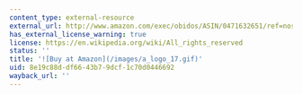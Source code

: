 ```yaml
---
content_type: external-resource
external_url: http://www.amazon.com/exec/obidos/ASIN/0471632651/ref=nosim/mitopencourse-20
has_external_license_warning: true
license: https://en.wikipedia.org/wiki/All_rights_reserved
status: ''
title: '![Buy at Amazon](/images/a_logo_17.gif)'
uid: 8e19c88d-df66-43b7-9dcf-1c70d0446692
wayback_url: ''
---
```

